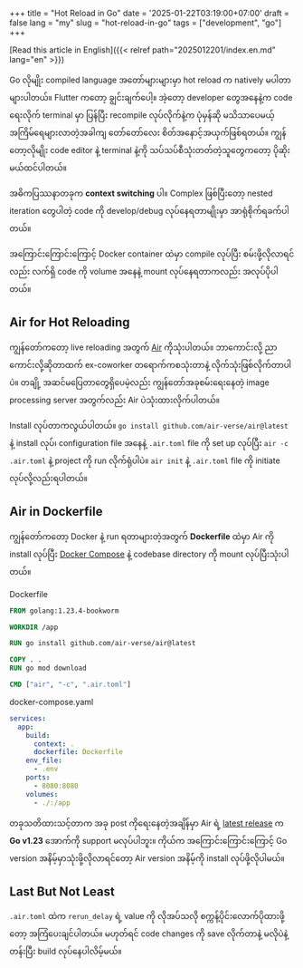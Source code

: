 +++
title = "Hot Reload in Go"
date = '2025-01-22T03:19:00+07:00'
draft = false
lang = "my"
slug = "hot-reload-in-go"
tags = ["development", "go"]
+++

[Read this article in English]({{< relref path="2025012201/index.en.md" lang="en" >}})

Go လိုမျိုး compiled language အတော်များများမှာ hot reload က natively မပါတာများပါတယ်။ Flutter ကတော့ ချွင်းချက်ပေါ့။ အဲ့တော့ developer တွေအနေနဲ့က code ရေးလိုက် terminal မှာ ပြန်ပြီး recompile လုပ်လိုက်နဲ့က ပုံမှန်ဆို မသိသာပေမယ့် အကြိမ်ရေများလာတဲ့အခါကျ တော်တော်လေး စိတ်အနောင့်အယှက်ဖြစ်ရတယ်။ ကျွန်တော့လိုမျိုး code editor နဲ့ terminal နဲ့ကို သပ်သပ်စီသုံးတတ်တဲ့သူတွေကတော့ ပိုဆိုးမယ်ထင်ပါတယ်။

အဓိကပြဿနာတခုက **context switching** ပါ။ Complex ဖြစ်ပြီးတော့ nested iteration တွေပါတဲ့ code ကို develop/debug လုပ်နေရတာမျိုးမှာ အာရုံစိုက်ရခက်ပါတယ်။

အကြောင်းကြောင်းကြောင့် Docker container ထဲမှာ compile လုပ်ပြီး စမ်းဖို့လိုလာရင်လည်း လက်ရှိ code ကို volume အနေနဲ့ mount လုပ်နေရတာကလည်း အလုပ်ပိုပါတယ်။

## Air for Hot Reloading
ကျွန်တော်ကတော့ live reloading အတွက် [Air](https://github.com/air-verse/air) ကိုသုံးပါတယ်။ ဘာကောင်းလို့ ညာကောင်းလို့ဆိုတာထက် ex-coworker တရောက်ကစသုံးတာနဲ့ လိုက်သုံးဖြစ်လိုက်တာပါပဲ။ တချို့ အဆင်မပြေတာတွေရှိပေမဲ့လည်း ကျွန်တော်အခုစမ်းရေးနေတဲ့ image processing server အတွက်လည်း Air ပဲသုံးထားလိုက်ပါတယ်။

Install လုပ်တာကလွယ်ပါတယ်။ `go install github.com/air-verse/air@latest` နဲ့ install လုပ်၊ configuration file အနေနဲ့ `.air.toml` file ကို set up လုပ်ပြီး `air -c .air.toml` နဲ့ project ကို run လိုက်ရုံပါပဲ။ `air init` နဲ့ `.air.toml` file ကို initiate လုပ်လို့လည်းရပါတယ်။

## Air in Dockerfile
ကျွန်တော်ကတော့ Docker နဲ့ run ရတာများတဲ့အတွက် **Dockerfile** ထဲမှာ Air ကို install လုပ်ပြီး [Docker Compose](https://docs.docker.com/compose/) နဲ့ codebase directory ကို mount လုပ်ပြီးသုံးပါတယ်။

Dockerfile
```dockerfile
FROM golang:1.23.4-bookworm

WORKDIR /app

RUN go install github.com/air-verse/air@latest

COPY . .
RUN go mod download

CMD ["air", "-c", ".air.toml"]
```

docker-compose.yaml
```yaml
services:
  app:
    build:
      context: .
      dockerfile: Dockerfile
    env_file:
      - .env
    ports:
      - 8080:8080
    volumes:
      - ./:/app
```

တခုသတိထားသင့်တာက အခု post ကိုရေးနေတဲ့အချိန်မှာ Air ရဲ့ [latest release](https://github.com/air-verse/air/releases/tag/v1.61.7) က **Go v1.23** အောက်ကို support မလုပ်ပါဘူး။ ကိုယ်က အကြောင်းကြောင်းကြောင့် Go version အနိမ့်မှာသုံးဖို့လိုလာရင်တော့ Air version အနိမ့်ကို install လုပ်ဖို့လိုပါမယ်။

## Last But Not Least
`.air.toml` ထဲက `rerun_delay` ရဲ့ value ကို လိုအပ်သလို စက္ကန့်ပိုင်းလောက်ပိုထားဖို့တော့ အကြံပေးချင်ပါတယ်။ မဟုတ်ရင် code changes ကို save လိုက်တာနဲ့ မလိုပဲနဲ့ တန်းပြီး build လုပ်နေပါလိမ့်မယ်။
